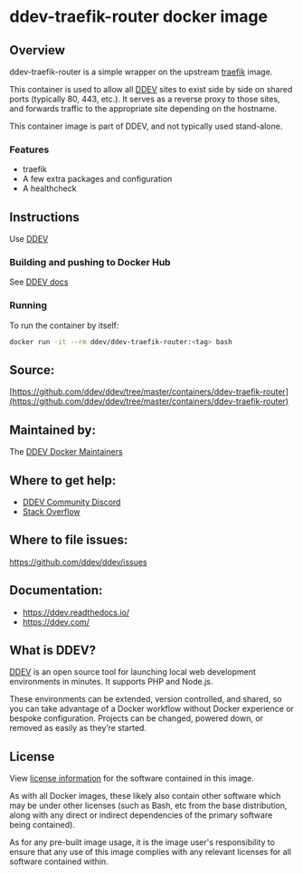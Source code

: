 # ddev-traefik-router docker image

## Overview

ddev-traefik-router is a simple wrapper on the upstream [traefik](https://hub.docker.com/_/traefik) image.

This container is used to allow all [DDEV](https://github.com/ddev/ddev) sites to exist side by side on shared ports (typically 80, 443, etc.). It serves as a reverse proxy to those sites, and forwards traffic to the appropriate site depending on the hostname.

This container image is part of DDEV, and not typically used stand-alone.

### Features

* traefik
* A few extra packages and configuration
* A healthcheck

## Instructions

Use [DDEV](https://ddev.readthedocs.io)

### Building and pushing to Docker Hub

See [DDEV docs](https://ddev.readthedocs.io/en/stable/developers/release-management/#pushing-docker-images-with-the-github-actions-workflow)

### Running
To run the container by itself:

```bash
docker run -it --rm ddev/ddev-traefik-router:<tag> bash
```

## Source:

[https://github.com/ddev/ddev/tree/master/containers/ddev-traefik-router](https://github.com/ddev/ddev/tree/master/containers/ddev-traefik-router)

## Maintained by:

The [DDEV Docker Maintainers](https://github.com/ddev)

## Where to get help:

* [DDEV Community Discord](https://discord.gg/5wjP76mBJD)
* [Stack Overflow](https://stackoverflow.com/questions/tagged/ddev)

## Where to file issues:

https://github.com/ddev/ddev/issues

## Documentation:

* https://ddev.readthedocs.io/
* https://ddev.com/

## What is DDEV?

[DDEV](https://github.com/ddev/ddev) is an open source tool for launching local web development environments in minutes. It supports PHP and Node.js.

These environments can be extended, version controlled, and shared, so you can take advantage of a Docker workflow without Docker experience or bespoke configuration. Projects can be changed, powered down, or removed as easily as they’re started.

## License

View [license information](https://github.com/ddev/ddev/blob/master/LICENSE) for the software contained in this image.

As with all Docker images, these likely also contain other software which may be under other licenses (such as Bash, etc from the base distribution, along with any direct or indirect dependencies of the primary software being contained).

As for any pre-built image usage, it is the image user's responsibility to ensure that any use of this image complies with any relevant licenses for all software contained within.

